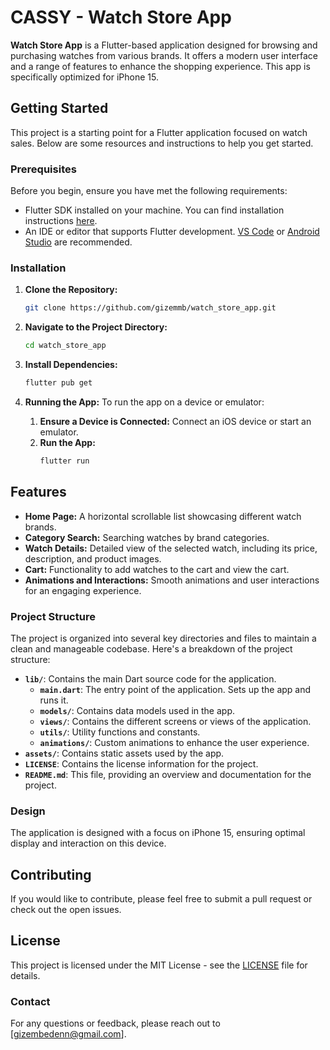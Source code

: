 # CASSY - Watch Store App

**Watch Store App** is a Flutter-based application designed for browsing and purchasing watches from various brands. It offers a modern user interface and a range of features to enhance the shopping experience. This app is specifically optimized for iPhone 15.

## Getting Started

This project is a starting point for a Flutter application focused on watch sales. Below are some resources and instructions to help you get started.

### Prerequisites

Before you begin, ensure you have met the following requirements:

- Flutter SDK installed on your machine. You can find installation instructions [here](https://docs.flutter.dev/get-started/install).
- An IDE or editor that supports Flutter development. [VS Code](https://code.visualstudio.com/) or [Android Studio](https://developer.android.com/studio) are recommended.

### Installation

1. **Clone the Repository:**
    ```bash
    git clone https://github.com/gizemmb/watch_store_app.git
    ```

2. **Navigate to the Project Directory:**
    ```bash
    cd watch_store_app
    ```

3. **Install Dependencies:**
    ```bash
    flutter pub get
    ```

4. **Running the App:**
    To run the app on a device or emulator:
    1. **Ensure a Device is Connected:**
        Connect an iOS device or start an emulator.
    2. **Run the App:**
        ```bash
        flutter run
        ```

## Features

- **Home Page:** A horizontal scrollable list showcasing different watch brands.
- **Category Search:** Searching watches by brand categories.
- **Watch Details:** Detailed view of the selected watch, including its price, description, and product images.
- **Cart:** Functionality to add watches to the cart and view the cart.
- **Animations and Interactions:** Smooth animations and user interactions for an engaging experience.

### Project Structure

The project is organized into several key directories and files to maintain a clean and manageable codebase. Here's a breakdown of the project structure:

- **`lib/`**: Contains the main Dart source code for the application.
  - **`main.dart`**: The entry point of the application. Sets up the app and runs it.
  - **`models/`**: Contains data models used in the app.
  - **`views/`**: Contains the different screens or views of the application.
  - **`utils/`**: Utility functions and constants.
  - **`animations/`**: Custom animations to enhance the user experience.
- **`assets/`**: Contains static assets used by the app.
- **`LICENSE`**: Contains the license information for the project.
- **`README.md`**: This file, providing an overview and documentation for the project.

### Design

The application is designed with a focus on iPhone 15, ensuring optimal display and interaction on this device. 

## Contributing

If you would like to contribute, please feel free to submit a pull request or check out the open issues.

## License

This project is licensed under the MIT License - see the [LICENSE](LICENSE) file for details.

### Contact

For any questions or feedback, please reach out to [gizembedenn@gmail.com].
